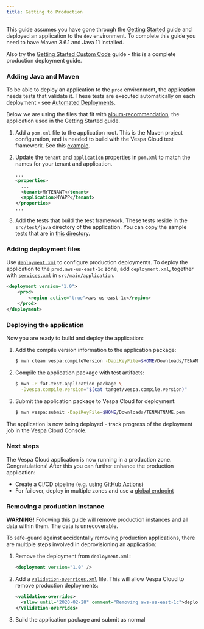 ```yaml
---
title: Getting to Production
---
```


This guide assumes you have gone through the [Getting Started](/getting-started) guide
and deployed an application to the `dev` environment.
To complete this guide you need to have Maven 3.6.1 and Java 11 installed.

Also try the [Getting Started Custom Code](/getting-started-custom-code) guide -
this is a complete production deployment guide.


### Adding Java and Maven
To be able to deploy an application to the `prod` environment,
the application needs tests that validate it.
These tests are executed automatically on each deployment -
see [Automated Deployments](/automated-deployments).

Below we are using the files that fit with [album-recommendation](https://github.com/vespa-engine/sample-apps/tree/master/vespa-cloud/album-recommendation),
the application used in the Getting Started guide.

1. Add a `pom.xml` file to the application root.
    This is the Maven project configuration, and is needed to build with the Vespa Cloud test framework.
    See this [example](https://github.com/vespa-engine/sample-apps/tree/master/vespa-cloud/album-recommendation-prod).

1. Update the `tenant` and `application` properties in `pom.xml` to match the names for your tenant and application.
   ```xml
   ...
   <properties>
     ...
     <tenant>MYTENANT</tenant>
     <application>MYAPP</tenant>
   </properties>
   ...
   ```

1. Add the tests that build the test framework.
    These tests reside in the `src/test/java` directory of the application.
    You can copy the sample tests that are in
    [this directory](https://github.com/vespa-engine/sample-apps/tree/master/vespa-cloud/album-recommendation-prod/src/test/java/ai/vespa/example).


### Adding deployment files
Use [`deployment.xml`](/reference/deployment)  to configure production deployments.
To deploy the application to the `prod.aws-us-east-1c` zone, add `deployment.xml`,
together with [`services.xml`](/reference/services) in `src/main/application`.

```xml
<deployment version="1.0">
    <prod>
        <region active="true">aws-us-east-1c</region>
    </prod>
</deployment>
```

### Deploying the application
Now you are ready to build and deploy the application:

1. Add the compile version information to the application package:
   ```sh
   $ mvn clean vespa:compileVersion -DapiKeyFile=$HOME/Downloads/TENANTNAME.pem
   ```

1. Compile the application package with test artifacts:
   ```sh
   $ mvn -P fat-test-application package \
     -Dvespa.compile.version="$(cat target/vespa.compile.version)"
   ```

1. Submit the application package to Vespa Cloud for deployment:
   ```sh
   $ mvn vespa:submit -DapiKeyFile=$HOME/Downloads/TENANTNAME.pem
   ```

The application is now being deployed -
track progress of the deployment job in the Vespa Cloud Console.


### Next steps
The Vespa Cloud application is now running in a production zone.  Congratulations!
After this you can further enhance the production application:

* Create a CI/CD pipeline (e.g. [using GitHub Actions](https://github.com/vespa-engine/sample-apps/blob/master/.github/workflows/deploy-vespa-documentation-search.yaml))
* For failover, deploy in multiple zones and use a [global endpoint](/reference/deployment#endpoints)


### Removing a production instance
**WARNING!** Following this guide will remove production instances and all data within them.
The data is unrecoverable.

To safe-guard against accidentally removing production applications,
there are multiple steps involved in deprovisioning an application:

1. Remove the deployment from `deployment.xml`:
   ```xml
   <deployment version="1.0" />
   ```

1. Add a [`validation-overrides.xml`](https://docs.vespa.ai/documentation/reference/validation-overrides.html) file.
   This will allow Vespa Cloud to remove production deployments:
   ```xml
   <validation-overrides>
     <allow until="2020-02-28" comment="Removing aws-us-east-1c">deployment-removal</allow>
   </validation-overrides>
   ```

1. Build the application package and submit as normal
